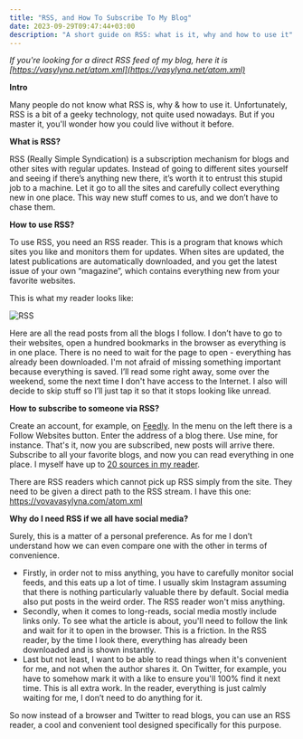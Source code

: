 ```yaml
---
title: "RSS, and How To Subscribe To My Blog"
date: 2023-09-29T09:47:44+03:00
description: "A short guide on RSS: what is it, why and how to use it"
---
```

*If you're looking for a direct RSS feed of my blog, here it is [https://vasylyna.net/atom.xml](https://vasylyna.net/atom.xml)*

**Intro**

Many people do not know what RSS is, why & how to use it. Unfortunately, RSS is a bit of a geeky technology, not quite used nowadays. But if you master it, you'll wonder how you could live without it before.

**What is RSS?**

RSS (Really Simple Syndication) is a subscription mechanism for blogs and other sites with regular updates. Instead of going to different sites yourself and seeing if there’s anything new there, it’s worth it to entrust this stupid job to a machine. Let it go to all the sites and carefully collect everything new in one place. This way new stuff comes to us, and we don’t have to chase them.

**How to use RSS?**

To use RSS, you need an RSS reader. This is a program that knows which sites you like and monitors them for updates. When sites are updated, the latest publications are automatically downloaded, and you get the latest issue of your own “magazine”, which contains everything new from your favorite websites.

This is what my reader looks like:

![RSS](/images/rss-reader.jpg)

Here are all the read posts from all the blogs I follow. I don’t have to go to their websites, open a hundred bookmarks in the browser as everything is in one place. There is no need to wait for the page to open - everything has already been downloaded. I'm not afraid of missing something important because everything is saved. I’ll read some right away, some over the weekend, some the next time I don't have access to the Internet. I also will decide to skip stuff so I’ll just tap it so that it stops looking like unread.

**How to subscribe to someone via RSS?**

Create an account, for example, on [Feedly](https://feedly.com/). In the menu on the left there is a Follow Websites button. Enter the address of a blog there. Use mine, for instance. That's it, now you are subscribed, new posts will arrive there. Subscribe to all your favorite blogs, and now you can read everything in one place. I myself have up to [20 sources in my reader](/blogroll).

There are RSS readers which cannot pick up RSS simply from the site. They need to be given a direct path to the RSS stream. I have this one: 
https://vovavasylyna.com/atom.xml 

**Why do I need RSS if we all have social media?**

Surely, this is a matter of a personal preference. As for me I don’t understand how we can even compare one with the other in terms of convenience.

- Firstly, in order not to miss anything, you have to carefully monitor social feeds, and this eats up a lot of time. I usually skim Instagram assuming that there is nothing particularly valuable there by default. Social media also put posts in the weird order. The RSS reader won't miss anything.
- Secondly, when it comes to long-reads, social media mostly include links only. To see what the article is about, you'll need to follow the link and wait for it to open in the browser. This is a friction. In the RSS reader, by the time I look there, everything has already been downloaded and is shown instantly.
- Last but not least, I want to be able to read things when it's convenient for me, and not when the author shares it. On Twitter, for example, you have to somehow mark it with a like to ensure you'll 100% find it next time. This is all extra work. In the reader, everything is just calmly waiting for me, I don’t need to do anything for it.

So now instead of a browser and Twitter to read blogs, you can use an RSS reader, a cool and convenient tool designed specifically for this purpose.